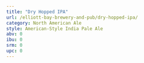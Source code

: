 ```yaml
---
title: "Dry Hopped IPA"
url: /elliott-bay-brewery-and-pub/dry-hopped-ipa/
category: North American Ale
style: American-Style India Pale Ale
abv: 0
ibu: 0
srm: 0
upc: 0
---
```


